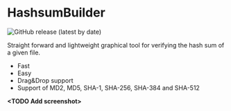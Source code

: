 # HashsumBuilder

![GitHub release (latest by date)](https://img.shields.io/github/v/release/trackersb/hashsumbuilder?style=flat-square)

Straight forward and lightweight graphical tool for verifying the hash sum of a given file.
- Fast
- Easy
- Drag&Drop support
- Support of MD2, MD5, SHA-1, SHA-256, SHA-384 and SHA-512

**\<TODO Add screenshot\>**
